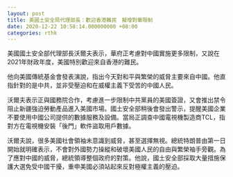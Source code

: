 ```yaml
---
layout: post
title: 美國土安全局代理部長：歡迎香港難民　擬增對華限制
date: 2020-12-22 10:58:14.000000000 +08:00
categories: rthk
---
```


美國國土安全部代理部長沃爾夫表示，華府正考慮對中國實施更多限制，又說在2021年財政年度，美國特別歡迎來自香港的難民。

他向美國傳統基金會發表演說，指出今天對和平與繁榮的威脅主要來自中國。他直指針對的是中共，並非受壓迫和在威權主義下受苦的中國人民。

沃爾夫表示正與國務院合作，考慮進一步限制中共黨員的美國簽證，又會推出禁令阻止新疆強迫勞動產品進入美國市場。國土安全部稍後會發出警示，提醒美國企業不要使用中國公司提供的數據服務及設備。當局正調查中國電視機製造商TCL，指對方在電視機安裝「後門」軟件盜取用戶數據。

沃爾夫說，很多美國社會領袖未意識到威脅，甚至選擇無視。總統特朗普由第一日開始就明確表示，不會對外國勢力操縱和破壞美國人民的自由與繁榮袖手旁觀。為了應對中國的威脅，總統領導整個政府的對策。他說，國土安全部採取大量措施保護大選免受中國干擾，重申美國必須站起來反對極權主義的壓迫。

